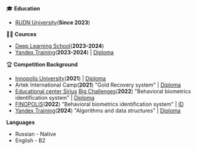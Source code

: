 🎓 **Education**
- [RUDN University](https://www.rudn.ru/)(**Since 2023**)

👨‍🏫 **Cources**  
- [Deep Learning School](https://dls.samcs.ru/)(**2023-2024**)
- [Yandex Training](https://yandex.ru/yaintern/training/algorithm-training)(**2023-2024**) | [Diploma]()


🏆 **Competition Background**  
- [Innopolis University](https://innopolis.university/?ysclid=mh814ibywx972086197)(**2021**) | [Diploma]()
- Artek International Camp(**2021**) "Gold Recovery system" | [Diploma](https://drive.google.com/file/d/1SqAYXtGC2UXknAwIdo1cJ709nhxJDda0/view?usp=sharing)
- [Educational center Sirius](https://sochisirius.ru/) [Big Challenges](https://bigchallenges.ru/biometry)(**2022**) "Behavioral biometrics identification system" | [Diploma](https://drive.google.com/file/d/1k6ddyQTVugknr7zhC_e_cRn2goerv6tI/view?usp=sharing)
- [FINOPOLIS](https://finopolis.ru/)(**2022**) "Behavioral biometrics identification system" | [ID](https://drive.google.com/file/d/1JVaQJ5gG5emKUk-6bnMY75NCv-B3q-k9/view?usp=sharing)
- [Yandex Training](https://yandex.ru/yaintern/training/algorithm-training)(**2024**) "Algorithms and data structures" | [Diploma](https://drive.google.com/file/d/13xG5hmGJ1Maf2879NL6ZfiIulLt5-XJX/view?usp=sharing)

**Languages**
- Russian - Native
- English - B2



<!--
**gaus2005eulerovich/gaus2005eulerovich** is a ✨ _special_ ✨ repository because its `README.md` (this file) appears on your GitHub profile.

Here are some ideas to get you started:

- 🔭 I’m currently working on ...
- 🌱 I’m currently learning ...
- 👯 I’m looking to collaborate on ...
- 🤔 I’m looking for help with ...
- 💬 Ask me about ...
- 📫 How to reach me: ...
- 😄 Pronouns: ...
- ⚡ Fun fact: ...
-->
